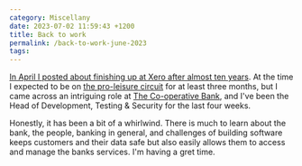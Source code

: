 ```yaml
---
category: Miscellany
date: 2023-07-02 11:59:43 +1200
title: Back to work
permalink: /back-to-work-june-2023
tags: 
---
```

[In April I posted about finishing up at Xero after almost ten years](https://iterative.co.nz/open-to-work-april-2023). At the time I expected to be on [the pro-leisure circuit](https://randsinrepose.com/archives/the-one-about-the-pro-leisure-circuit/) for at least three months, but I came across an intriguing role at [The Co-operative Bank](https://www.co-operativebank.co.nz/), and I've been the Head of Development, Testing & Security for the last four weeks. 

Honestly, it has been a bit of a whirlwind. There is much to learn about the bank, the people, banking in general, and challenges of building software keeps customers and their data safe but also easily allows them to access and manage the banks services. I'm having a gret time.